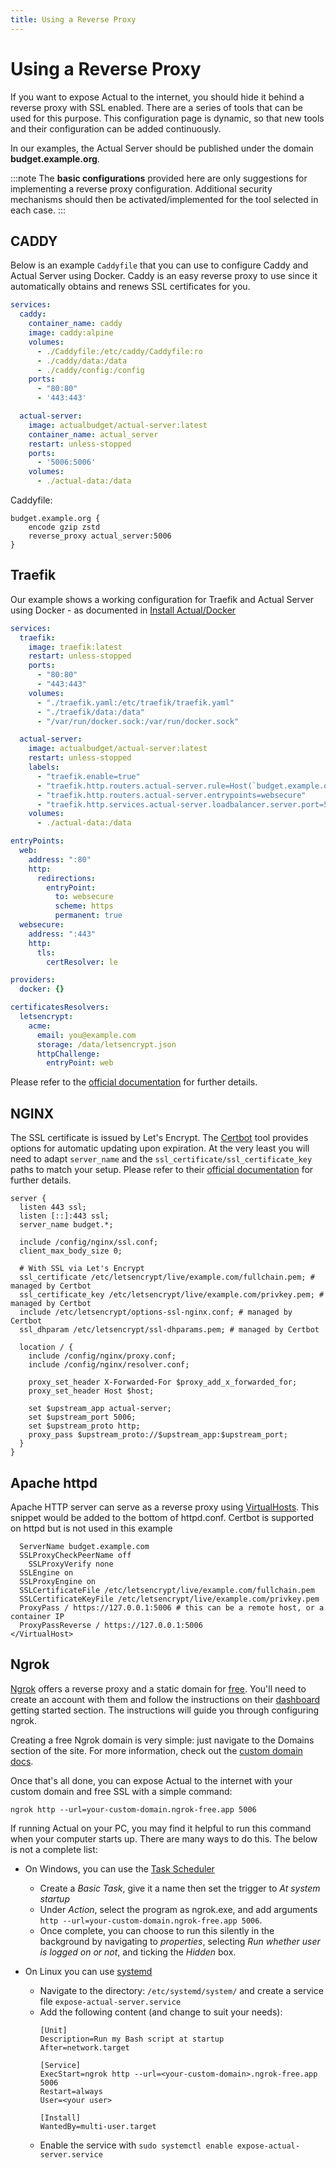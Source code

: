 ```yaml
---
title: Using a Reverse Proxy
---
```


# Using a Reverse Proxy

If you want to expose Actual to the internet, you should hide it behind a reverse proxy with SSL enabled.
There are a series of tools that can be used for this purpose. This configuration page is dynamic, so that new tools and their configuration can be added continuously.

In our examples, the Actual Server should be published under the domain **budget.example.org**.

:::note
The **basic configurations** provided here are only suggestions for implementing a reverse proxy configuration. Additional security mechanisms should then be activated/implemented for the tool selected in each case.
:::

## CADDY

Below is an example `Caddyfile` that you can use to configure Caddy and Actual Server using Docker. Caddy is an easy reverse proxy to use since it automatically obtains and renews SSL certificates for you.

```yaml title="docker-compose.yml"
services:
  caddy:
    container_name: caddy
    image: caddy:alpine
    volumes:
      - ./Caddyfile:/etc/caddy/Caddyfile:ro
      - ./caddy/data:/data
      - ./caddy/config:/config
    ports:
      - "80:80"
      - '443:443'

  actual-server:
    image: actualbudget/actual-server:latest
    container_name: actual_server
    restart: unless-stopped
    ports:
      - '5006:5006'
    volumes:
      - ./actual-data:/data
```
Caddyfile:
```
budget.example.org {
    encode gzip zstd
    reverse_proxy actual_server:5006
}
```


## Traefik

Our example shows a working configuration for Traefik and Actual Server using Docker - as documented in [Install Actual/Docker](../install/docker.md)

```yaml title="docker-compose.yml"
services:
  traefik:
    image: traefik:latest
    restart: unless-stopped
    ports:
      - "80:80"
      - "443:443"
    volumes:
      - "./traefik.yaml:/etc/traefik/traefik.yaml"
      - "./traefik/data:/data"
      - "/var/run/docker.sock:/var/run/docker.sock"

  actual-server:
    image: actualbudget/actual-server:latest
    restart: unless-stopped
    labels:
      - "traefik.enable=true"
      - "traefik.http.routers.actual-server.rule=Host(`budget.example.org`)"
      - "traefik.http.routers.actual-server.entrypoints=websecure"
      - "traefik.http.services.actual-server.loadbalancer.server.port=5006"
    volumes:
      - ./actual-data:/data
```

```yaml title="traefik.yaml"
entryPoints:
  web:
    address: ":80"
    http:
      redirections:
        entryPoint:
          to: websecure
          scheme: https
          permanent: true
  websecure:
    address: ":443"
    http:
      tls:
        certResolver: le

providers:
  docker: {}

certificatesResolvers:
  letsencrypt:
    acme:
      email: you@example.com
      storage: /data/letsencrypt.json
      httpChallenge:
        entryPoint: web
```

Please refer to the [official documentation](https://doc.traefik.io/traefik/user-guides/docker-compose/basic-example/) for further details.

## NGINX

The SSL certificate is issued by Let's Encrypt. The [Certbot](https://certbot.eff.org/instructions) tool provides options for automatic updating upon expiration.
At the very least you will need to adapt `server_name` and the `ssl_certificate/ssl_certificate_key` paths to match your setup.
Please refer to their [official documentation](https://nginx.org/en/docs/) for further details.

```nginx title="NGINX Example Config"
server {
  listen 443 ssl;
  listen [::]:443 ssl;
  server_name budget.*;

  include /config/nginx/ssl.conf;
  client_max_body_size 0;

  # With SSL via Let's Encrypt
  ssl_certificate /etc/letsencrypt/live/example.com/fullchain.pem; # managed by Certbot
  ssl_certificate_key /etc/letsencrypt/live/example.com/privkey.pem; # managed by Certbot
  include /etc/letsencrypt/options-ssl-nginx.conf; # managed by Certbot
  ssl_dhparam /etc/letsencrypt/ssl-dhparams.pem; # managed by Certbot

  location / {
    include /config/nginx/proxy.conf;
    include /config/nginx/resolver.conf;

    proxy_set_header X-Forwarded-For $proxy_add_x_forwarded_for;
    proxy_set_header Host $host;

    set $upstream_app actual-server;
    set $upstream_port 5006;
    set $upstream_proto http;
    proxy_pass $upstream_proto://$upstream_app:$upstream_port;
  }
}
```

## Apache httpd

Apache HTTP server can serve as a reverse proxy using [VirtualHosts](https://httpd.apache.org/docs/2.4/vhosts/examples.html). This snippet would be added to the bottom of httpd.conf. Certbot is supported on httpd but is not used in this example

```<VirtualHost *:443>
  ServerName budget.example.com
  SSLProxyCheckPeerName off
	SSLProxyVerify none
  SSLEngine on
  SSLProxyEngine on
  SSLCertificateFile /etc/letsencrypt/live/example.com/fullchain.pem
  SSLCertificateKeyFile /etc/letsencrypt/live/example.com/privkey.pem
  ProxyPass / https://127.0.0.1:5006 # this can be a remote host, or a container IP
  ProxyPassReverse / https://127.0.0.1:5006
</VirtualHost>
```

## Ngrok

[Ngrok](https://ngrok.com/) offers a reverse proxy and a static domain for [free](https://ngrok.com/docs/pricing-limits/free-plan-limits/). You'll need to create an account with them and follow the instructions on their [dashboard](https://dashboard.ngrok.com/) getting started section. The instructions will guide you through configuring ngrok.

Creating a free Ngrok domain is very simple: just navigate to the Domains section of the site. For more information, check out the [custom domain docs](https://ngrok.com/docs/guides/other-guides/how-to-set-up-a-custom-domain/).

Once that's all done, you can expose Actual to the internet with your custom domain and free SSL with a simple command:

```
ngrok http --url=your-custom-domain.ngrok-free.app 5006
```

If running Actual on your PC, you may find it helpful to run this command when your computer starts up. There are many ways to do this. The below is not a complete list:

- On Windows, you can use the [Task Scheduler](https://www.technipages.com/scheduled-task-windows/)
  - Create a *Basic Task*, give it a name then set the trigger to *At system startup*
  - Under *Action*, select the program as ngrok.exe, and add arguments ```http --url=your-custom-domain.ngrok-free.app 5006```.
  - Once complete, you can choose to run this silently in the background by navigating to *properties*, selecting *Run whether user is logged on or not*, and ticking the *Hidden* box.

- On Linux you can use [systemd](https://systemd.io/)
  - Navigate to the directory: `/etc/systemd/system/` and create a service file `expose-actual-server.service`
  - Add the following content (and change to suit your needs):
    ```
    [Unit]
    Description=Run my Bash script at startup
    After=network.target

    [Service]
    ExecStart=ngrok http --url=<your-custom-domain>.ngrok-free.app 5006
    Restart=always
    User=<your user>

    [Install]
    WantedBy=multi-user.target
    ```
  - Enable the service with ```sudo systemctl enable expose-actual-server.service```
